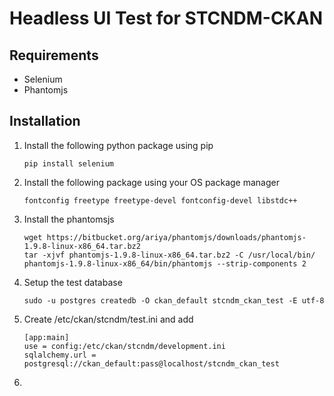 # Headless UI Test for STCNDM-CKAN #

## Requirements ##

- Selenium
- Phantomjs

## Installation ##

1. Install the following python package using pip

	```
    pip install selenium
	```

1. Install the following package using your OS package manager

    ```
	fontconfig freetype freetype-devel fontconfig-devel libstdc++
    ```

1. Install the phantomsjs

    ```
    wget https://bitbucket.org/ariya/phantomjs/downloads/phantomjs-1.9.8-linux-x86_64.tar.bz2
    tar -xjvf phantomjs-1.9.8-linux-x86_64.tar.bz2 -C /usr/local/bin/ phantomjs-1.9.8-linux-x86_64/bin/phantomjs --strip-components 2
    ```

1. Setup the test database

    ```
    sudo -u postgres createdb -O ckan_default stcndm_ckan_test -E utf-8
    ```

1. Create /etc/ckan/stcndm/test.ini and add

    ```
    [app:main]
    use = config:/etc/ckan/stcndm/development.ini
    sqlalchemy.url = postgresql://ckan_default:pass@localhost/stcndm_ckan_test
    ```

1. 